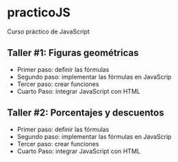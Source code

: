 # practicoJS
Curso práctico de JavaScript

## Taller #1: Figuras geométricas

- Primer paso: definir las fórmulas
- Segundo paso: implementar las fórmulas en JavaScrip
- Tercer paso: crear funciones
- Cuarto Paso: integrar JavaScript con HTML

## Taller #2: Porcentajes y descuentos

- Primer paso: definir las fórmulas
- Segundo paso: implementar las fórmulas en JavaScrip
- Tercer paso: crear funciones
- Cuarto Paso: integrar JavaScript con HTML
